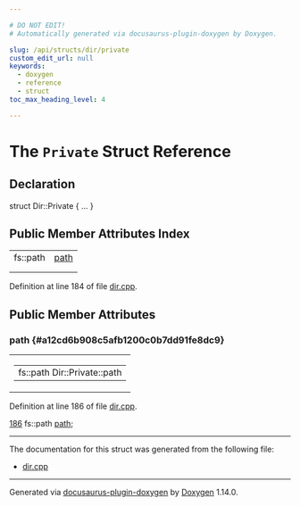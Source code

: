 ```yaml
---

# DO NOT EDIT!
# Automatically generated via docusaurus-plugin-doxygen by Doxygen.

slug: /api/structs/dir/private
custom_edit_url: null
keywords:
  - doxygen
  - reference
  - struct
toc_max_heading_level: 4

---
```


<div class="doxyPage">

# The `Private` Struct Reference



## Declaration

<div class="doxyDeclaration">
struct Dir::Private { ... }
</div>

## Public Member Attributes Index

<table class="doxyMembersIndex">

<tr class="doxyMemberIndexItem">
<td class="doxyMemberIndexItemType" align="left" valign="top">fs::path</td>
<td class="doxyMemberIndexItemName" align="left" valign="top"><a href="#a12cd6b908c5afb1200c0b7dd91fe8dc9">path</a></td>
</tr>
<tr class="doxyMemberIndexDescription">
<td class="doxyMemberIndexDescriptionLeft"></td>
<td class="doxyMemberIndexDescriptionRight">
</td>
</tr>
<tr class="doxyMemberIndexSeparator">
<td class="doxyMemberIndexSeparator" colspan="2"></td>
</tr>

</table>


Definition at line 184 of file <a href="/web-doxygen/docs/api/files/src/dir-cpp">dir.cpp</a>.

<div class="doxySectionDef">

## Public Member Attributes

### path {#a12cd6b908c5afb1200c0b7dd91fe8dc9}

<div class="doxyMemberItem">
<div class="doxyMemberProto">
<table class="doxyMemberLabels">
<tr class="doxyMemberLabels">
<td class="doxyMemberLabelsLeft">
<table class="doxyMemberName">
<tr>
<td class="doxyMemberName">fs::path Dir::Private::path</td>
</tr>
</table>
</td>
</tr>
</table>
</div>
<div class="doxyMemberDoc">



Definition at line 186 of file <a href="/web-doxygen/docs/api/files/src/dir-cpp">dir.cpp</a>.

<div class="doxyProgramListing">

<div class="doxyCodeLine"><span class="doxyLineNumber"><a href="#a12cd6b908c5afb1200c0b7dd91fe8dc9">186</a></span><span class="doxyLineContent"><span class="doxyHighlight">  fs::path <a href="#a12cd6b908c5afb1200c0b7dd91fe8dc9">path</a>;</span></span></div>

</div>

</div>
</div>

</div>

<hr/>

The documentation for this struct was generated from the following file:

<ul>
<li><a href="/web-doxygen/docs/api/files/src/dir-cpp">dir.cpp</a></li>
</ul>

<hr/>

<p class="doxyGeneratedBy">Generated via <a href="https://github.com/xpack/docusaurus-plugin-doxygen">docusaurus-plugin-doxygen</a> by <a href="https://www.doxygen.nl">Doxygen</a> 1.14.0.</p>

</div>

